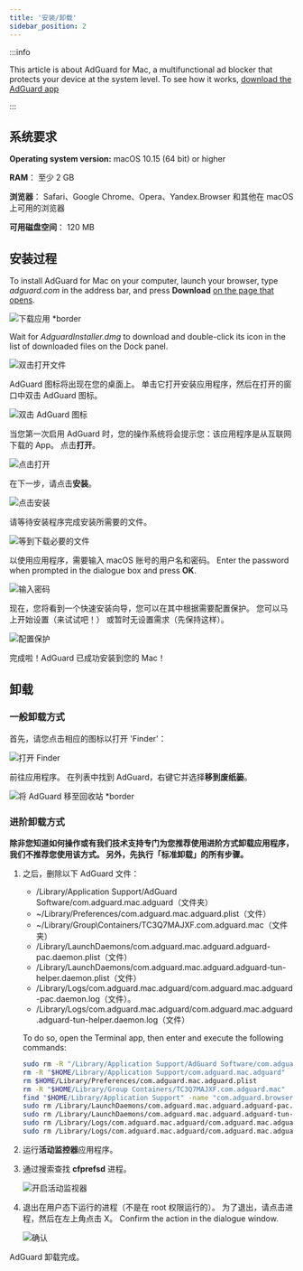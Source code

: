 ```yaml
---
title: '安装/卸载'
sidebar_position: 2
---
```


:::info

This article is about AdGuard for Mac, a multifunctional ad blocker that protects your device at the system level. To see how it works, [download the AdGuard app](https://agrd.io/download-kb-adblock)

:::

## 系统要求

**Operating system version:** macOS 10.15 (64 bit) or higher

**RAM**： 至少 2 GB

**浏览器**： Safari、Google Chrome、Opera、Yandex.Browser 和其他在 macOS 上可用的浏览器

**可用磁盘空间**： 120 MB

## 安装过程

To install AdGuard for Mac on your computer, launch your browser, type *adguard.com* in the address bar, and press **Download** [on the page that opens](https://adguard.com/download.html?auto=1).

![下载应用 *border](https://cdn.adtidy.org/content/kb/ad_blocker/mac/1.jpg)

Wait for *AdguardInstaller.dmg* to download and double-click its icon in the list of downloaded files on the Dock panel.

![双击打开文件](https://cdn.adtidy.org/content/kb/ad_blocker/mac/installation_open_the_file.jpg)

AdGuard 图标将出现在您的桌面上。 单击它打开安装应用程序，然后在打开的窗口中双击 AdGuard 图标。

![双击 AdGuard 图标](https://cdn.adtidy.org/content/kb/ad_blocker/mac/3.jpg)

当您第一次启用 AdGuard 时，您的操作系统将会提示您：该应用程序是从互联网下载的 App。 点击**打开**。

![点击打开](https://cdn.adtidy.org/content/kb/ad_blocker/mac/4.jpg)

在下一步，请点击**安装**。

![点击安装](https://cdn.adtidy.org/public/Adguard/kb/installation/Mac/en/5.png)

请等待安装程序完成安装所需要的文件。

![等到下载必要的文件](https://cdn.adtidy.org/content/kb/ad_blocker/mac/6.jpg)

以使用应用程序，需要输入 macOS 账号的用户名和密码。 Enter the password when prompted in the dialogue box and press **OK**.

![输入密码](https://cdn.adtidy.org/content/kb/ad_blocker/mac/7.jpg)

现在，您将看到一个快速安装向导，您可以在其中根据需要配置保护。 您可以马上开始设置（来试试吧！） 或暂时无设置需求（先保持这样）。

![配置保护](https://cdn.adtidy.org/content/kb/ad_blocker/mac/installation-wizard.jpg)

完成啦！AdGuard 已成功安装到您的 Mac！

## 卸载

### 一般卸载方式

首先，请您点击相应的图标以打开 'Finder'：

![打开 Finder](https://cdn.adtidy.org/public/Adguard/En/Articles/howtodelete/finder.png)

前往应用程序。 在列表中找到 AdGuard，右键它并选择**移到废纸篓**。

![将 AdGuard 移至回收站 *border](https://cdn.adtidy.org/content/kb/ad_blocker/mac/11.jpg)

### 进阶卸载方式

**除非您知道如何操作或有我们技术支持专门为您推荐使用进阶方式卸载应用程序，我们不推荐您使用该方式。 另外，先执行「标准卸载」的所有步骤。**

1. 之后，删除以下 AdGuard 文件：
    - /Library/Application Support/AdGuard Software/com.adguard.mac.adguard（文件夹）
    - ~/Library/Preferences/com.adguard.mac.adguard.plist（文件）
    - ~/Library/Group\Containers/TC3Q7MAJXF.com.adguard.mac（文件夹）
    - /Library/LaunchDaemons/com.adguard.mac.adguard.adguard-pac.daemon.plist（文件）
    - /Library/LaunchDaemons/com.adguard.mac.adguard.adguard-tun-helper.daemon.plist（文件）
    - /Library/Logs/com.adguard.mac.adguard/com.adguard.mac.adguard-pac.daemon.log（文件）。
    - /Library/Logs/com.adguard.mac.adguard/com.adguard.mac.adguard.adguard-tun-helper.daemon.log（文件）

    To do so, open the Terminal app, then enter and execute the following commands:

    ```bash
    sudo rm -R "/Library/Application Support/AdGuard Software/com.adguard.mac.adguard"
    rm -R "$HOME/Library/Application Support/com.adguard.mac.adguard"
    rm $HOME/Library/Preferences/com.adguard.mac.adguard.plist
    rm -R "$HOME/Library/Group Containers/TC3Q7MAJXF.com.adguard.mac"
    find "$HOME/Library/Application Support" -name "com.adguard.browser_extension_host.nm.json" -delete
    sudo rm /Library/LaunchDaemons/com.adguard.mac.adguard.adguard-pac.daemon.plist
    sudo rm /Library/LaunchDaemons/com.adguard.mac.adguard.adguard-tun-helper.daemon.plist
    sudo rm /Library/Logs/com.adguard.mac.adguard/com.adguard.mac.adguard.adguard-pac.daemon.log
    sudo rm /Library/Logs/com.adguard.mac.adguard/com.adguard.mac.adguard.adguard-tun-helper.daemon.log
    ```

1. 运行**活动监控器**应用程序。
1. 通过搜索查找 **cfprefsd** 进程。

    ![开启活动监视器](https://cdn.adtidy.org/content/kb/ad_blocker/mac/22.jpg)

1. 退出在用户态下运行的进程（不是在 root 权限运行的）。 为了退出，请点击进程，然后在左上角点击 X。 Confirm the action in the dialogue window.

    ![确认](https://cdn.adtidy.org/content/kb/ad_blocker/mac/33.jpg)

AdGuard 卸载完成。
